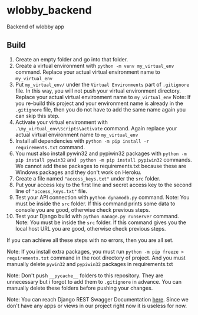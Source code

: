 # wlobby_backend
Backend of wlobby app

## Build
1.  Create an empty folder and go into that folder.
2.  Create a virtual environment with `python -m venv my_virtual_env` command. Replace your actual virtual environment name to `my_virtual_env`
3.  Put `my_virtual_env/` under the `Virtual Environments` part of `.gitignore` file. In this way, you will not push your virtual environment directory.
    Replace your actual virtual environment name to `my_virtual_env` Note: If you re-build this project and your environment name is already in the `.gitignore` file, 
    then you do not have to add the same name again you can skip this step. 
4.  Activate your virtual environment with `.\my_virtual_env\Scripts\activate` command. Again replace your actual virtual environment name to `my_virtual_env`
5.  Install all dependencies with `python -m pip install -r requirements.txt` command.
6.  You must also install pywin32 and pypiwin32 packages with `python -m pip install pywin32` and ` python -m pip install pypiwin32` commands. 
    We cannot add these packages to requirements.txt because these are Windows packages and they don't work on Heroku.
7.  Create a file named `"access_keys.txt"` under the `src` folder. 
8.  Put your access key to the first line and secret access key to the second line of `"access_keys.txt"` file.
9.  Test your API connection with `python dynamodb.py` command. Note: You must be inside the `src` folder.
    If this command prints some data to console you are good, otherwise check previous steps.
10. Test your Django build with `python manage.py runserver` command. Note: You must be inside the `src` folder.
    If this command gives you the local host URL you are good, otherwise check previous steps.
   
If you can achieve all these steps with no errors, then you are all set.

Note: If you install extra packages, you must run `python -m pip freeze > requirements.txt` command in the root directory of project.
      And you must manually delete `pywin32` and `pypiwin32` packages in requirements.txt
      
Note: Don't push `__pycache__` folders to this repository. They are unnecessary but i forgot to add them to `.gitignore` in advance.
      You can manually delete these folders before pushing your changes.

Note: You can reach Django REST Swagger Documentation [here](https://django-rest-swagger.readthedocs.io/en/latest/).
      Since we don't have any apps or views in our project right now it is useless for now. 
   
